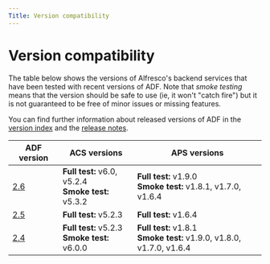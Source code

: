 ```yaml
---
Title: Version compatibility
---
```


# Version compatibility

The table below shows the versions of Alfresco's backend services that
have been tested with recent versions of ADF. Note that *smoke testing*
means that the version should be safe to use (ie, it won't "catch fire")
but it is not guaranteed to be free of minor issues or missing features.

You can find further information about released versions of ADF in the
[version index](versionIndex.md) and the [release notes](release-notes/README.md).

| ADF version | ACS versions | APS versions |
| -- | -- | -- |
| [2.6](versionIndex.md#v260) | **Full test:** v6.0, v5.2.4 <br/> **Smoke test:** v5.3.2 | **Full test:** v1.9.0 <br/>**Smoke test:** v1.8.1, v1.7.0, v1.6.4  |
| [2.5](versionIndex.md#v250) | **Full test:** v5.2.3 | **Full test:** v1.6.4 |
| [2.4](versionIndex.md#v240) | **Full test:** v5.2.3 <br/> **Smoke test:** v6.0.0 | **Full test:** v1.8.1 <br/> **Smoke test:** v1.9.0, v1.8.0, v1.7.0, v1.6.4 |
